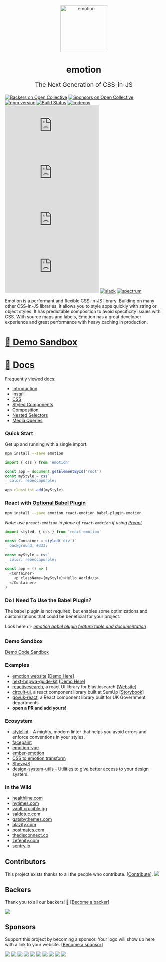 <p align="center" style="color: #343a40">
  <img src="https://cdn.rawgit.com/tkh44/emotion/master/emotion.png" alt="emotion" height="150" width="150">
  <h1 align="center">emotion</h1>
</p>
<p align="center" style="font-size: 1.2rem;">The Next Generation of CSS-in-JS</p>

[![Backers on Open Collective](https://opencollective.com/emotion/backers/badge.svg)](#backers) [![Sponsors on Open Collective](https://opencollective.com/emotion/sponsors/badge.svg)](#sponsors) [![npm version](https://badge.fury.io/js/emotion.svg)](https://badge.fury.io/js/emotion)
[![Build Status](https://img.shields.io/circleci/project/github/emotion-js/emotion/master.svg)](https://circleci.com/gh/emotion-js/emotion)
[![codecov](https://codecov.io/gh/emotion-js/emotion/branch/master/graph/badge.svg)](https://codecov.io/gh/emotion-js/emotion)
![core gzip size](http://img.badgesize.io/https://unpkg.com/emotion/dist/emotion.umd.min.js?compression=gzip&label=core%20gzip%20size)
![core size](http://img.badgesize.io/https://unpkg.com/emotion/dist/emotion.umd.min.js?label=core%20size)
![react gzip size](http://img.badgesize.io/https://unpkg.com/react-emotion/dist/emotion.umd.min.js?compression=gzip&label=react%20gzip%20size)
![react size](http://img.badgesize.io/https://unpkg.com/react-emotion/dist/emotion.umd.min.js?label=react%20size)
[![slack](https://emotion.now.sh/badge.svg)](http://emotion.now.sh/)
[![spectrum](https://withspectrum.github.io/badge/badge.svg)](https://spectrum.chat/emotion)

Emotion is a performant and flexible CSS-in-JS library. Building on many other CSS-in-JS libraries, it allows you to style apps quickly with string or object styles. It has predictable composition to avoid specificity issues with CSS. With source maps and labels, Emotion has a great developer experience and great performance with heavy caching in production.

# [👀 Demo Sandbox](https://codesandbox.io/s/pk1qjqpw67)

# [📖 Docs](https://emotion.sh/docs/introduction)

Frequently viewed docs:

* [Introduction](https://emotion.sh/docs/introduction)
* [Install](https://emotion.sh/docs/install)
* [CSS](https://emotion.sh/docs/css)
* [Styled Components](https://emotion.sh/docs/styled)
* [Composition](https://emotion.sh/docs/composition)
* [Nested Selectors](https://emotion.sh/docs/nested)
* [Media Queries](https://emotion.sh/docs/media-queries)

### Quick Start

Get up and running with a single import.

```bash
npm install --save emotion
```

```javascript
import { css } from 'emotion'

const app = document.getElementById('root')
const myStyle = css`
  color: rebeccapurple;
`
app.classList.add(myStyle)
```

### React with [Optional Babel Plugin](docs/babel.md)

```bash
npm install --save emotion react-emotion babel-plugin-emotion
```

_Note: use `preact-emotion` in place of `react-emotion` if using [Preact](https://github.com/developit/preact)_

```javascript
import styled, { css } from 'react-emotion'

const Container = styled('div')`
  background: #333;
`
const myStyle = css`
  color: rebeccapurple;
`
const app = () => (
  <Container>
    <p className={myStyle}>Hello World</p>
  </Container>
)
```

### Do I Need To Use the Babel Plugin?

The babel plugin is not required, but enables some optimizations and customizations that could be beneficial for your project.

Look here 👉 _[emotion babel plugin feature table and documentation](https://github.com/emotion-js/emotion/tree/master/packages/babel-plugin-emotion)_

### Demo Sandbox

[Demo Code Sandbox](https://codesandbox.io/s/pk1qjqpw67)

### Examples

* [emotion website](site) [[Demo Here](https://emotion.sh)]
* [next-hnpwa-guide-kit](https://github.com/tkh44/next-hnpwa-guide-kit) [[Demo Here](https://hnpwa.life)]
* [reactivesearch](https://github.com/appbaseio/reactivesearch), a react UI library for Elasticsearch [[Website](https://opensource.appbase.io/reactivesearch/)]
* [circuit-ui](https://github.com/sumup/circuit-ui), a react component library built at SumUp [[Storybook](https://sumup.github.io/circuit-ui/)]
* [govuk-react](https://github.com/penx/govuk-react/), a React component library built for UK Government departments
* **open a PR and add yours!**

### Ecosystem

* [stylelint](https://github.com/stylelint/stylelint) - A mighty, modern linter that helps you avoid errors and enforce conventions in your styles.
* [facepaint](https://github.com/emotion-js/facepaint)
* [emotion-vue](https://github.com/egoist/emotion-vue)
* [ember-emotion](https://github.com/alexlafroscia/ember-emotion)
* [CSS to emotion transform](https://transform.now.sh/css-to-emotion/)
* [ShevyJS](https://github.com/kyleshevlin/shevyjs)
* [design-system-utils](https://github.com/mrmartineau/design-system-utils) - Utilities to give better access to your design system.

### In the Wild

* [healthline.com](https://www.healthline.com)
* [nytimes.com](https://www.nytimes.com)
* [vault.crucible.gg](http://vault.crucible.gg/)
* [saldotuc.com](https://saldotuc.com)
* [gatsbythemes.com](https://gatsbythemes.com/)
* [blazity.com](https://blazity.com/)
* [postmates.com](https://postmates.com/)
* [thedisconnect.co](https://thedisconnect.co/one)
* [zefenify.com](https://zefenify.com/about.html)
* [sentry.io](https://sentry.io)

## Contributors

This project exists thanks to all the people who contribute. [[Contribute](CONTRIBUTING.md)].
<a href="https://github.com/emotion-js/emotion/graphs/contributors"><img src="https://opencollective.com/emotion/contributors.svg?width=890&button=false" /></a>

## Backers

Thank you to all our backers! 🙏 [[Become a backer](https://opencollective.com/emotion#backer)]

<a href="https://opencollective.com/emotion#backers" target="_blank"><img src="https://opencollective.com/emotion/backers.svg?width=890"></a>

## Sponsors

Support this project by becoming a sponsor. Your logo will show up here with a link to your website. [[Become a sponsor](https://opencollective.com/emotion#sponsor)]

<a href="https://opencollective.com/emotion/sponsor/0/website" target="_blank"><img src="https://opencollective.com/emotion/sponsor/0/avatar.svg"></a>
<a href="https://opencollective.com/emotion/sponsor/1/website" target="_blank"><img src="https://opencollective.com/emotion/sponsor/1/avatar.svg"></a>
<a href="https://opencollective.com/emotion/sponsor/2/website" target="_blank"><img src="https://opencollective.com/emotion/sponsor/2/avatar.svg"></a>
<a href="https://opencollective.com/emotion/sponsor/3/website" target="_blank"><img src="https://opencollective.com/emotion/sponsor/3/avatar.svg"></a>
<a href="https://opencollective.com/emotion/sponsor/4/website" target="_blank"><img src="https://opencollective.com/emotion/sponsor/4/avatar.svg"></a>
<a href="https://opencollective.com/emotion/sponsor/5/website" target="_blank"><img src="https://opencollective.com/emotion/sponsor/5/avatar.svg"></a>
<a href="https://opencollective.com/emotion/sponsor/6/website" target="_blank"><img src="https://opencollective.com/emotion/sponsor/6/avatar.svg"></a>
<a href="https://opencollective.com/emotion/sponsor/7/website" target="_blank"><img src="https://opencollective.com/emotion/sponsor/7/avatar.svg"></a>
<a href="https://opencollective.com/emotion/sponsor/8/website" target="_blank"><img src="https://opencollective.com/emotion/sponsor/8/avatar.svg"></a>
<a href="https://opencollective.com/emotion/sponsor/9/website" target="_blank"><img src="https://opencollective.com/emotion/sponsor/9/avatar.svg"></a>
